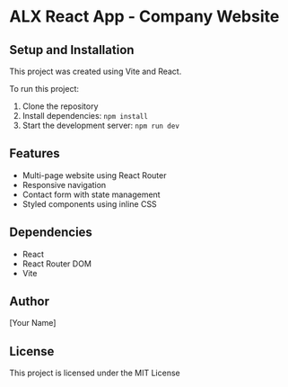 # ALX React App - Company Website

## Setup and Installation

This project was created using Vite and React.

To run this project:

1. Clone the repository
2. Install dependencies: `npm install`
3. Start the development server: `npm run dev`

## Features

- Multi-page website using React Router
- Responsive navigation
- Contact form with state management
- Styled components using inline CSS

## Dependencies

- React
- React Router DOM
- Vite

## Author

[Your Name]

## License

This project is licensed under the MIT License